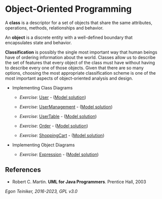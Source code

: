 # Object-Oriented Programming

A **class** is a descriptor for a set of objects that share the same attributes, 
operations, methods, relationships and behavior.

An **object** is a discrete entity with a well-defined boundary that encapsulates 
state and behavior.

**Classification** is possibly the single most important way that human beings have 
of ordering information about the world.
Classes allow us to describe the set of features that every object of the class must 
have without having to describe every one of those objects.
Given that there are so many options, choosing the most appropriate classification 
scheme is one of the most important aspects of object-oriented analysis and design.

* Implementing Class Diagrams
    * _Exercise_: [User](OOP-User-Exercise) - ([Model solution](OOP-User))
    * _Exercise_: [UserManagement](OOP-UserManagement-Exercise) - ([Model solution](OOP-UserManagement))
    * _Exercise_: [UserTable](OOP-UserTable-Exercise) - ([Model solution](OOP-UserTable))
  
    * _Exercise_: [Order](OOP-Order-Exercise) - ([Model solution](OOP-Order))
    * _Exercise_: [ShoppingCart](OOP-ShoppingCart-Exercise) - ([Model solution](OOP-ShoppingCart))

* Implementing Object Diagrams 
    * _Exercise_: [Expression](OOP-ObjectDiagram-Expression-Exercise) - ([Model solution](OOP-ObjectDiagram-Expression))

## References
* Robert C. Martin. **UML for Java Programmers**. Prentice Hall, 2003

*Egon Teiniker, 2016-2023, GPL v3.0*
